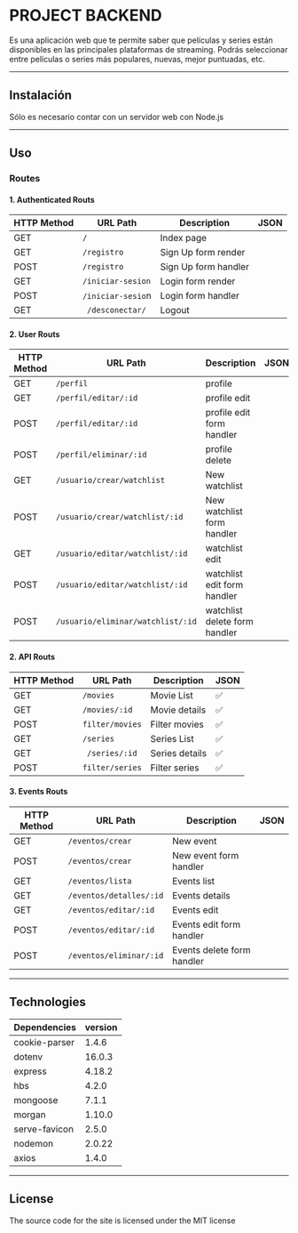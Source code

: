 # PROJECT BACKEND

Es una aplicación web que te permite saber que películas y series están disponibles en las principales plataformas de streaming. Podrás seleccionar entre películas o series más populares, nuevas, mejor puntuadas, etc.

---

## Instalación

Sólo es necesario contar con un servidor web con Node.js

---

## Uso

### Routes

#### 1. Authenticated Routs

| HTTP Method | URL Path          | Description          | JSON |
| ----------- | ----------------- | -------------------- | ---- |
| GET         | `/`               | Index page           |      |
| GET         | `/registro`       | Sign Up form render  |      |
| POST        | `/registro`       | Sign Up form handler |      |
| GET         | `/iniciar-sesion` | Login form render    |      |
| POST        | `/iniciar-sesio`n | Login form handler   |      |
| GET         | ` /desconectar/`  | Logout               |      |

#### 2. User Routs

| HTTP Method | URL Path                          | Description                   | JSON |
| ----------- | --------------------------------- | ----------------------------- | ---- |
| GET         | `/perfil`                         | profile                       |      |
| GET         | `/perfil/editar/:id`              | profile edit                  |      |
| POST        | `/perfil/editar/:id`              | profile edit form handler     |      |
| POST        | `/perfil/eliminar/:id`            | profile delete                |      |
| GET         | `/usuario/crear/watchlist`        | New watchlist                 |      |
| POST        | `/usuario/crear/watchlist/:id`    | New watchlist form handler    |      |
| GET         | `/usuario/editar/watchlist/:id`   | watchlist edit                |      |
| POST        | `/usuario/editar/watchlist/:id`   | watchlist edit form handler   |      |
| POST        | `/usuario/eliminar/watchlist/:id` | watchlist delete form handler |      |

#### 2. API Routs

| HTTP Method | URL Path        | Description    | JSON |
| ----------- | --------------- | -------------- | ---- |
| GET         | `/movies`       | Movie List     | ✅    |
| GET         | `/movies/:id`   | Movie details  | ✅    |
| POST        | `filter/movies` | Filter movies  | ✅    |
| GET         | `/series`       | Series List    | ✅    |
| GET         | ` /series/:id`  | Series details | ✅    |
| POST        | `filter/series` | Filter series  | ✅    |

#### 3. Events Routs

| HTTP Method | URL Path                | Description                | JSON |
| ----------- | ----------------------- | -------------------------- | ---- |
| GET         | `/eventos/crear`        | New event                  |      |
| POST        | `/eventos/crear`        | New event form handler     |      |
| GET         | `/eventos/lista`        | Events list                |      |
| GET         | `/eventos/detalles/:id` | Events details             |      |
| GET         | `/eventos/editar/:id`   | Events edit                |      |
| POST        | `/eventos/editar/:id`   | Events edit form handler   |      |
| POST        | `/eventos/eliminar/:id` | Events delete form handler |      |

---

## Technologies

| Dependencies  | version |
| ------------- | ------- |
| cookie-parser | 1.4.6   |
| dotenv        | 16.0.3  |
| express       | 4.18.2  |
| hbs           | 4.2.0   |
| mongoose      | 7.1.1   |
| morgan        | 1.10.0  |
| serve-favicon | 2.5.0   |
| nodemon       | 2.0.22  |
| axios         | 1.4.0   |

---

## License

The source code for the site is licensed under the MIT license
